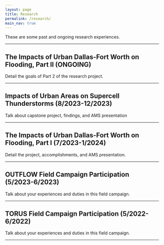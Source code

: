 ```yaml
---
layout: page
title: Research
permalink: /research/
main_nav: true
---
```

<p>These are some past and ongoing research experiences.</p>

<hr>

<h2 id="headings">The Impacts of Urban Dallas-Fort Worth on Flooding, Part II (ONGOING)</h2>
<p>Detail the goals of Part 2 of the research project.</p>

<hr>

<h2 id="headings">Impacts of Urban Areas on Supercell Thunderstorms (8/2023-12/2023)</h2>
<p> Talk about capstone project, findings, and AMS presentation</p>

<hr>

<h2 id="headings">The Impacts of Urban Dallas-Fort Worth on Flooding, Part I (7/2023-1/2024)</h2>
<p> Detail the project, accomplishments, and AMS presentation.</p>

<hr>

<h2 id="headings">OUTFLOW Field Campaign Participation (5/2023-6/2023)</h2>
<p> Talk about your experiences and duties in this field campaign.</p>

<hr>

<h2 id="headings">TORUS Field Campaign Participation (5/2022-6/2022)</h2>
<p> Talk about your experiences and duties in this field campaign.</p>

<hr>
